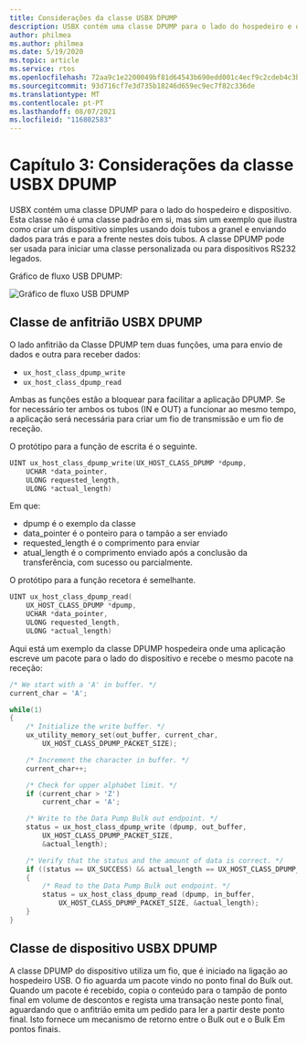 ```yaml
---
title: Considerações da classe USBX DPUMP
description: USBX contém uma classe DPUMP para o lado do hospedeiro e dispositivo.
author: philmea
ms.author: philmea
ms.date: 5/19/2020
ms.topic: article
ms.service: rtos
ms.openlocfilehash: 72aa9c1e2200049bf81d64543b690edd001c4ecf9c2cdeb4c3bea5f1b03aa5b8
ms.sourcegitcommit: 93d716cf7e3d735b18246d659ec9ec7f82c336de
ms.translationtype: MT
ms.contentlocale: pt-PT
ms.lasthandoff: 08/07/2021
ms.locfileid: "116802583"
---
```

# <a name="chapter-3-usbx-dpump-class-considerations"></a>Capítulo 3: Considerações da classe USBX DPUMP

USBX contém uma classe DPUMP para o lado do hospedeiro e dispositivo. Esta classe não é uma classe padrão em si, mas sim um exemplo que ilustra como criar um dispositivo simples usando dois tubos a granel e enviando dados para trás e para a frente nestes dois tubos. A classe DPUMP pode ser usada para iniciar uma classe personalizada ou para dispositivos RS232 legados.

Gráfico de fluxo USB DPUMP:

![Gráfico de fluxo USB DPUMP](./media/usbx-host-stack-supplemental/usb-dpump-flow-chart.png)

## <a name="usbx-dpump-host-class"></a>Classe de anfitrião USBX DPUMP

O lado anfitrião da Classe DPUMP tem duas funções, uma para envio de dados e outra para receber dados:

- `ux_host_class_dpump_write`
- `ux_host_class_dpump_read`

Ambas as funções estão a bloquear para facilitar a aplicação DPUMP. Se for necessário ter ambos os tubos (IN e OUT) a funcionar ao mesmo tempo, a aplicação será necessária para criar um fio de transmissão e um fio de receção.

O protótipo para a função de escrita é o seguinte.

```C
UINT ux_host_class_dpump_write(UX_HOST_CLASS_DPUMP *dpump,
    UCHAR *data_pointer,
    ULONG requested_length,  
    ULONG *actual_length)
```

Em que:

- dpump é o exemplo da classe
- data_pointer é o ponteiro para o tampão a ser enviado
- requested_length é o comprimento para enviar
- atual_length é o comprimento enviado após a conclusão da transferência, com sucesso ou parcialmente.

O protótipo para a função recetora é semelhante.

```C
UINT ux_host_class_dpump_read(
    UX_HOST_CLASS_DPUMP *dpump,
    UCHAR *data_pointer,
    ULONG requested_length,
    ULONG *actual_length)
```

Aqui está um exemplo da classe DPUMP hospedeira onde uma aplicação escreve um pacote para o lado do dispositivo e recebe o mesmo pacote na receção:

```C
/* We start with a 'A' in buffer. */
current_char = 'A';

while(1)
{
    /* Initialize the write buffer. */
    ux_utility_memory_set(out_buffer, current_char,
        UX_HOST_CLASS_DPUMP_PACKET_SIZE);

    /* Increment the character in buffer. */
    current_char++;

    /* Check for upper alphabet limit. */
    if (current_char > 'Z')
        current_char = 'A';

    /* Write to the Data Pump Bulk out endpoint. */
    status = ux_host_class_dpump_write (dpump, out_buffer,
        UX_HOST_CLASS_DPUMP_PACKET_SIZE,
        &actual_length);

    /* Verify that the status and the amount of data is correct. */
    if ((status == UX_SUCCESS) && actual_length == UX_HOST_CLASS_DPUMP_PACKET_SIZE)
    {
        /* Read to the Data Pump Bulk out endpoint. */
        status = ux_host_class_dpump_read (dpump, in_buffer,
            UX_HOST_CLASS_DPUMP_PACKET_SIZE, &actual_length);
    }
}
```

## <a name="usbx-dpump-device-class"></a>Classe de dispositivo USBX DPUMP

A classe DPUMP do dispositivo utiliza um fio, que é iniciado na ligação ao hospedeiro USB. O fio aguarda um pacote vindo no ponto final do Bulk out. Quando um pacote é recebido, copia o conteúdo para o tampão de ponto final em volume de descontos e regista uma transação neste ponto final, aguardando que o anfitrião emita um pedido para ler a partir deste ponto final. Isto fornece um mecanismo de retorno entre o Bulk out e o Bulk Em pontos finais.
